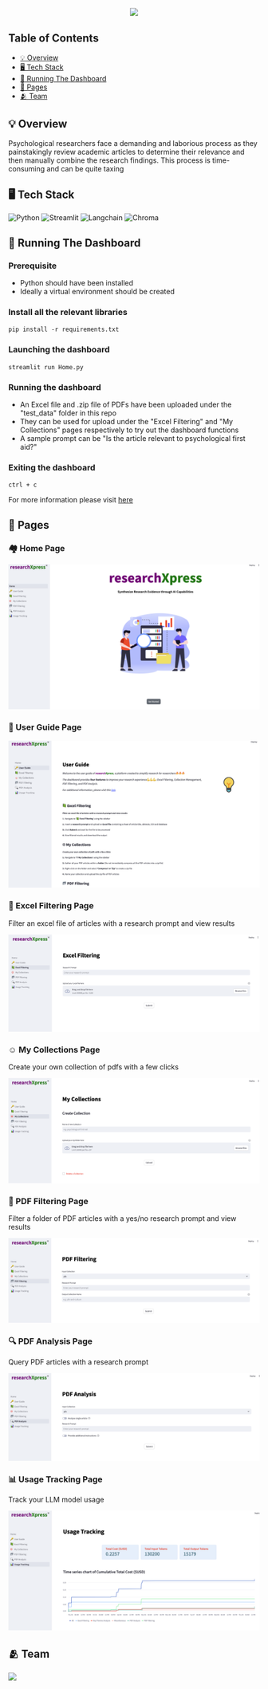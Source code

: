 <p align="center">
  <img src="images/temp_logo.png">
</p>

## Table of Contents

-   [💡 Overview ](#-overview)
-   [🖥 Tech Stack](#-tech-stack)
-   [🔧 Running The Dashboard](#-running-the-dashboard)
-   [📄 Pages](#-pages)
-   [🫂 Team](#-team)

## 💡 Overview

Psychological researchers face a demanding and laborious process as they painstakingly review academic articles to determine their relevance and then manually combine the research findings. This
process is time-consuming and can be quite taxing

## 🖥 Tech Stack

<div>
	<img height="60" width="60" src="images/icons/python.svg" alt="Python" title="Python"/>
	<img height="60" width="80" src="images/icons/streamlit.png" alt="Streamlit" title="Streamlit"/>
	<img height="60" width="100" src="images/icons/langchain.png" alt="Langchain" title="Langchain"/>
	<img height="60" width="90" src="images/icons/chroma.png" alt="Chroma" title="Chroma"/>
</div>

## 🔧 Running The Dashboard

### Prerequisite

-   Python should have been installed
-   Ideally a virtual environment should be created

### Install all the relevant libraries

```
pip install -r requirements.txt

```

### Launching the dashboard

```
streamlit run Home.py

```
### Running the dashboard

-   An Excel file and .zip file of PDFs have been uploaded under the "test_data" folder in this repo
-   They can be used for upload under the "Excel Filtering" and "My Collections" pages respectively to try out the dashboard functions
-   A sample prompt can be "Is the article relevant to psychological first aid?"

### Exiting the dashboard

```
ctrl + c

```

For more information please visit <a href= 'https://drive.google.com/file/d/1k0HyC_L48_ePKt85Qj-gdVRvASWIxHNr/view?usp=sharing'>here</a> 

## 📄 Pages

### 🏘 Home Page

<img src="images/ss/home_page.png" alt="Home Page" title="Home Page"/>
<br/>

### 🔑 User Guide Page

<img src="images/ss/user_guide.png" alt="User Guide Page" title="User Guide Page"/>
<br/>

### 📗 Excel Filtering Page

Filter an excel file of articles with a research prompt and view results

<img src="images/ss/excel_filtering.png" alt="Excel Filtering Page" title="Excel Filtering Page"/>
<br/>

### ☺️ My Collections Page

Create your own collection of pdfs with a few clicks

<img src="images/ss/my_collections.png" alt = "My Collections Page" title="My Collections Page"/> <br/>

### 📂 PDF Filtering Page

Filter a folder of PDF articles with a yes/no research prompt and view results

<img src="images/ss/pdf_filtering.png" alt = "PDF Filtering Page" title="PDF Filtering Page"/> <br/>

### 🔍 PDF Analysis Page

Query PDF articles with a research prompt

<img src="images/ss/pdf_analysis.png" alt = "PDF Analysis Page" title="PDF Analysis Page"/>
<br/>

### 📊 Usage Tracking Page

Track your LLM model usage

<img src="images/ss/usage_tracking.png" alt = "Usage Tracking Page" title="Usage Tracking Page"/>
<br/>

## 🫂 Team

<a href="https://github.com/hwhmervyn/researchXpress_Capstone/graphs/contributors">
  <img src="https://contrib.rocks/image?repo=hwhmervyn/researchXpress_Capstone" />
</a>

